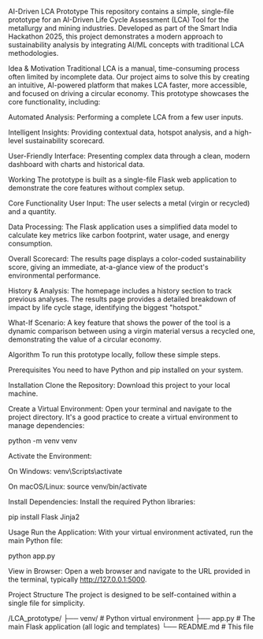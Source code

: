 AI-Driven LCA Prototype
This repository contains a simple, single-file prototype for an AI-Driven Life Cycle Assessment (LCA) Tool for the metallurgy and mining industries. Developed as part of the Smart India Hackathon 2025, this project demonstrates a modern approach to sustainability analysis by integrating AI/ML concepts with traditional LCA methodologies.

Idea & Motivation
Traditional LCA is a manual, time-consuming process often limited by incomplete data. Our project aims to solve this by creating an intuitive, AI-powered platform that makes LCA faster, more accessible, and focused on driving a circular economy. This prototype showcases the core functionality, including:

Automated Analysis: Performing a complete LCA from a few user inputs.

Intelligent Insights: Providing contextual data, hotspot analysis, and a high-level sustainability scorecard.

User-Friendly Interface: Presenting complex data through a clean, modern dashboard with charts and historical data.

Working
The prototype is built as a single-file Flask web application to demonstrate the core features without complex setup.

Core Functionality
User Input: The user selects a metal (virgin or recycled) and a quantity.

Data Processing: The Flask application uses a simplified data model to calculate key metrics like carbon footprint, water usage, and energy consumption.

Overall Scorecard: The results page displays a color-coded sustainability score, giving an immediate, at-a-glance view of the product's environmental performance.

History & Analysis: The homepage includes a history section to track previous analyses. The results page provides a detailed breakdown of impact by life cycle stage, identifying the biggest "hotspot."

What-If Scenario: A key feature that shows the power of the tool is a dynamic comparison between using a virgin material versus a recycled one, demonstrating the value of a circular economy.

Algorithm
To run this prototype locally, follow these simple steps.

Prerequisites
You need to have Python and pip installed on your system.

Installation
Clone the Repository: Download this project to your local machine.

Create a Virtual Environment: Open your terminal and navigate to the project directory. It's a good practice to create a virtual environment to manage dependencies:

python -m venv venv

Activate the Environment:

On Windows: venv\Scripts\activate

On macOS/Linux: source venv/bin/activate

Install Dependencies: Install the required Python libraries:

pip install Flask Jinja2

Usage
Run the Application: With your virtual environment activated, run the main Python file:

python app.py

View in Browser: Open a web browser and navigate to the URL provided in the terminal, typically http://127.0.0.1:5000.

Project Structure
The project is designed to be self-contained within a single file for simplicity.

/LCA_prototype/
├── venv/                   # Python virtual environment
├── app.py                  # The main Flask application (all logic and templates)
└── README.md               # This file


